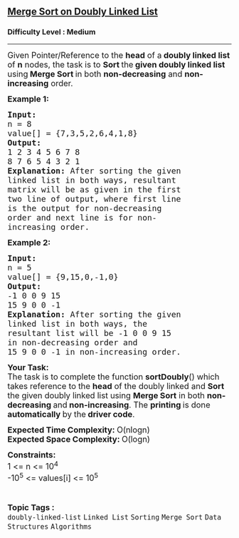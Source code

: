 <h2><a href="https://www.geeksforgeeks.org/problems/merge-sort-on-doubly-linked-list/1?timeMachineDate=2024-04-27">Merge Sort on Doubly Linked List</a></h2><h3>Difficulty Level : Medium</h3><hr><div class="problems_problem_content__Xm_eO"><p><span style="font-size: 18px;">Given Pointer/Reference to the <strong>head</strong> of a<strong> doubly linked list</strong> of&nbsp;<strong>n</strong> nodes, the task is to <strong>Sort </strong>the<strong> given doubly linked list </strong>using<strong> Merge Sort&nbsp;</strong>in both <strong>non-decreasing</strong> and <strong>non-increasing</strong> order.</span></p>
<p><span style="font-size: 18px;"><strong>Example 1:</strong></span></p>
<pre><span style="font-size: 18px;"><strong>Input:
</strong>n = 8
value[] = {7,3,5,2,6,4,1,8}
<strong>Output:
</strong>1 2 3 4 5 6 7 8
8 7 6 5 4 3 2 1<strong>
Explanation: </strong>After sorting the given
linked list in both ways, resultant
matrix will be as given in the first
two line of output, where first line
is the output for non-decreasing
order and next line is for non-
increasing order.</span>
</pre>
<p><span style="font-size: 18px;"><strong>Example 2:</strong></span></p>
<pre><span style="font-size: 18px;"><strong>Input:
</strong>n = 5
value[] = {9,15,0,-1,0}
<strong>Output:</strong>
-1 0 0 9 15
15 9 0 0 -1<strong>
Explanation: </strong>After sorting the given
linked list in both ways, the
resultant list will be -1 0 0 9 15
in non-decreasing order and 
15 9 0 0 -1 in non-increasing order.</span></pre>
<p><span style="font-size: 18px;"><strong>Your Task:</strong><br>The task is to complete the function <strong>sortDoubly</strong>() which takes reference to the <strong>head</strong> of the doubly linked and <strong>Sort</strong> the given doubly linked list using <strong>Merge Sort</strong> in both <strong>non-decreasing </strong>and<strong> non-increasing</strong>. The <strong>printing </strong>is done <strong>automatically </strong>by the<strong> driver code</strong>.</span></p>
<p><span style="font-size: 18px;"><strong>Expected Time Complexity:&nbsp;</strong>O(nlogn)<br><strong>Expected Space Complexity:&nbsp;</strong>O(logn)</span></p>
<p><span style="font-size: 18px;"><strong>Constraints:</strong><br>1 &lt;= n &lt;= 10<sup>4<br></sup>-10<sup>5</sup>&nbsp;&lt;= values[i] &lt;= 10<sup>5<br></sup></span></p></div><br><p><span style=font-size:18px><strong>Topic Tags : </strong><br><code>doubly-linked-list</code>&nbsp;<code>Linked List</code>&nbsp;<code>Sorting</code>&nbsp;<code>Merge Sort</code>&nbsp;<code>Data Structures</code>&nbsp;<code>Algorithms</code>&nbsp;